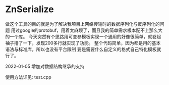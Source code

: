 # ZnSerialize

做这个工具的目的就是为了解决我项目上网络传输时的数据序列化与反序列化的问题
用过google的protobuf，用着太麻烦了，而且我的简单需求根本配不上那么大的一个库。
今天突然有个思路用可变参模板实现一个通用的好像很简单，就卷起袖子撸了一下，发现200多行就实现了功能。
整个代码简单，因为都是用的基本语法与标准库，所以也没有平台限制
要是需要什么自定义的格式自己特化模板就行了。

2022-01-05 增加对数据结构继承的支持

使用方法详见: test.cpp

